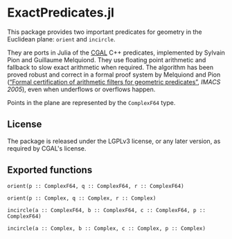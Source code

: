# ExactPredicates.jl

This package provides two important predicates for geometry in the Euclidean plane: `orient` and `incircle`.

They are ports in Julia of the [CGAL](https://www.cgal.org/) C++ predicates, implemented by Sylvain Pion and Guillaume Melquiond.
They use floating point arithmetic and fallback to slow exact arithmetic when required. The algorithm has been proved robust and correct in a formal proof system by Melquiond and Pion ([“Formal certification of arithmetic filters for geometric predicates”](https://hal.inria.fr/inria-00344518), *IMACS 2005*), even when underflows or overflows happen.

Points in the plane are represented by the `ComplexF64` type.


## License

The package is released under the LGPLv3 license, or any later version, as required by CGAL's license.


## Exported functions

```@docs
orient(p :: ComplexF64, q :: ComplexF64, r :: ComplexF64)

orient(p :: Complex, q :: Complex, r :: Complex)
```

```@docs
incircle(a :: ComplexF64, b :: ComplexF64, c :: ComplexF64, p :: ComplexF64)

incircle(a :: Complex, b :: Complex, c :: Complex, p :: Complex)
```



